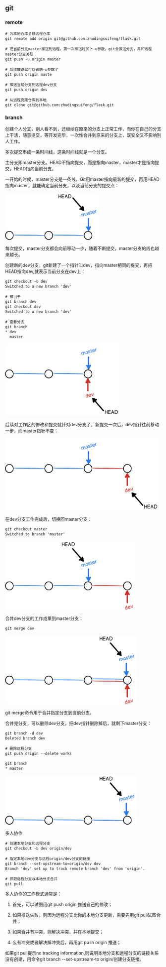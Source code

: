## git

### remote

```
# 为本地仓库关联远程仓库
git remote add origin git@github.com:zhudingsuifeng/flask.git

# 把当前分支master推送到远程，第一次推送时加上-u参数，git会推送分支，并和远程master分支关联
git push -u origin master 

# 后续推送就可以省略-u参数了
git push origin maste

# 推送当前分支到远程dev分支
git push origin dev

# 从远程克隆仓库到本地
git clone git@github.com:zhudingsuifeng/flask.git
```

### branch

创建个人分支，别人看不到，还继续在原来的分支上正常工作，而你在自己的分支上干活，随意提交，等开发完毕，一次性合并到原来的分支上，既安全又不影响别人工作。

多次提交串成一条时间线，这条时间线就是一个分支。

主分支即master分支。HEAD不指向提交，而是指向master，master才是指向提交，HEAD指向当前分支。

一开始的时候，master分支是一条线，Git用master指向最新的提交，再用HEAD指向master，就能确定当前分支，以及当前分支的提交点：

![init](imgs/git1.png)

每次提交，master分支都会向前移动一步，随着不断提交，master分支的线也越来越长。

创建新的dev分支，git新建了一个指针叫dev，指向master相同的提交，再把HEAD指向dev,就表示当前分支在dev上：

```
git checkout -b dev
Switched to a new branch 'dev'

# 相当于
git branch dev
git checkout dev
Switched to a new branch 'dev'

# 查看分支
git branch
* dev
  master
```

![dev](imgs/git2.png)

后续对工作区的修改和提交就针对dev分支了，新提交一次后，dev指针往前移动一步，而master指针不变：

![dev commit](imgs/git3.png)

在dev分支工作完成后，切换回master分支：

```
git checkout master
Switched to branch 'master'
```

![checkout](imgs/git6.png)

合并dev分支的工作成果到master分支：

```
git merge dev
```

![merge](imgs/git4.png)

git merge命令用于合并指定分支到当前分支。

合并完分支，可以删除dev分支，把dev指针删除掉后，就剩下master分支：

```
git branch -d dev
Deleted branch dev

# 删除远程分支
git push origin --delete works

git branch
* master
```

![delete brancd](imgs/git5.png)

多人协作

```
# 创建本地分支和远程分支
git checkout -b dev origin/dev

# 指定本地dev分支与远程origin/dev分支的链接
git branch --set-upstream-to=origin/dev dev
Branch 'dev' set up to track remote branch 'dev' from 'origin'.

# 抓取远程分支与本地分支合并
git pull
```

多人协作的工作模式通常是：

1. 首先，可以试图用git push origin <branch-name>推送自己的修改；

2. 如果推送失败，则因为远程分支比你的本地分支更新，需要先用git pull试图合并；

3. 如果合并有冲突，则解决冲突，并在本地提交；

4. 么有冲突或者解决掉冲突后，再用git push origin <branch-name>推送；

如果git pull提示no tracking information,则说明本地分支和远程分支的链接关系没有创建，用命令git branch --set-upstream-to <branch-name> origin/<branch-name>创建分支链接。